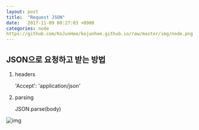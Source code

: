 ```yaml
---
layout: post
title:  "Request JSON"
date:   2017-11-09 00:27:03 +0900
categories: node
https://github.com/KoJunHee/kojunhee.github.io/raw/master/img/node.png
---
```


## JSON으로 요청하고 받는 방법

1. headers

	'Accept': 'application/json'

2. parsing

	JSON.parse(body)


![img](https://github.com/KoJunHee/kojunhee.github.io/raw/master/img/18.png)
	
